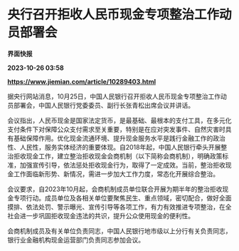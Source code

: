 # 央行召开拒收人民币现金专项整治工作动员部署会
**界面快报**

**2023-10-26 03:58**

**https://www.jiemian.com/article/10289403.html**

据央行网站消息，10月25日，中国人民银行召开拒收人民币现金专项整治工作动员部署会，中国人民银行党委委员、副行长张青松出席会议并讲话。

会议指出，人民币现金是国家法定货币，是最基础、最根本的支付工具，在多元化支付条件下对保障公众支付需求至关重要，特别是在应对突发事件、自然灾害时具有基础保障作用。优化现金流通环境、提升现金服务水平是践行金融工作的政治性、人民性，服务实体经济的重要体现。自2018年起，中国人民银行牵头开展整治拒收现金工作，建立整治拒收现金会商机制（以下简称会商机制），明确政策标准，加强宣传引导，依法惩处拒收现金行为，取得了一定成效。当前，整治拒收现金工作面临新形势、新情况，需进一步加大工作力度，常态化开展综合整治。

会议要求，自2023年10月起，会商机制成员单位联合开展为期半年的整治拒收现金专项行动。成员单位及各相关单位要聚焦民生、重点领域，密切配合，做好全面摸排、依法处罚、警示曝光、宣传引导等各项工作，有力有效推进专项整治，在全社会进一步巩固拒收现金违法的共识，提升公众使用现金的便利性。

会商机制成员及有关单位负责同志，中国人民银行地市级以上分行有关负责同志，银行业金融机构现金运营部门负责同志参加会议。